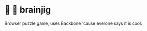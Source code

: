 :cherry_blossom: :lollipop: brainjig
==========

Browser puzzle game, uses Backbone 'cause everone says it is cool.
